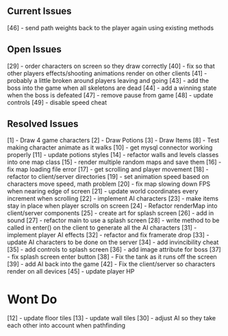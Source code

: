 ## Current Issues
[46] - send path weights back to the player again using existing methods

## Open Issues ##
[29] - order characters on screen so they draw correctly
[40] - fix so that other players effects/shooting animations render on other clients 
[41] - probably a little broken around players leaving and going 
[43] - add the boss into the game when all skeletons are dead
[44] - add a winning state when the boss is defeated
[47] - remove pause from game
[48] - update controls
[49] - disable speed cheat



        
## Resolved Issues ##
[1] - Draw 4 game characters
[2] - Draw Potions
[3] - Draw Items 
[8] - Test making character animate as it walks 
[10] - get mysql connector working properly
[11] - update potions styles
[14] - refactor walls and levels classes into one map class
[15] - render multiple random maps and save them
[16] - fix map loading file error
[17] - get scrolling and player movement
[18] - refactor to client/server directories
[19] - set animation speed based on characters move speed, math problem
[20] - fix map slowing down FPS when nearing edge of screen
[21] - update world coordinates every increment when scrolling
[22] - implement AI characters
[23] - make items stay in place when player scrolls on screen
[24] - Refactor renderMap into client/server components
[25] - create art for splash screen
[26] - add in sound
[27] - refactor main to use a splash screen 
[28] - write method to be called in enter() on the client to generate all the AI characters
[31] - implement player AI effects
[32] - refactor and fix framerate drop
[33] - update AI characters to be done on the server
[34] - add invincibility cheat
[35] - add controls to splash screen
[36] - add image attribute for boss
[37] - fix splash screen enter button
[38] - Fix the tank as it runs off the screen
[39] - add AI back into the game
[42] - Fix the client/server so characters render on all devices
[45] - update player HP 

# Wont Do
[12] - update floor tiles
[13] - update wall tiles
[30] - adjust AI so they take each other into account when pathfinding